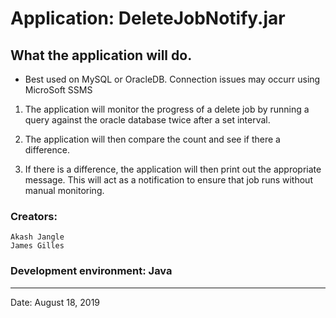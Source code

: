 # Application: DeleteJobNotify.jar

## What the application will do.
* Best used on MySQL or OracleDB. Connection issues may occurr using MicroSoft SSMS

1) The application will monitor the progress of a delete job by running a query against the oracle database twice after a set interval.
	
2) The application will then compare the count and see if there a difference.

3) If there is a difference, the application will then print out the appropriate message. This will act as a notification to ensure that job runs without manual monitoring.

### Creators:
	Akash Jangle
	James Gilles

### Development environment: Java
---
Date: August 18, 2019

